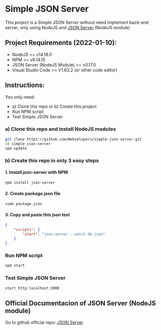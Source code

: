 # Simple JSON Server
This project is a Simple JSON Server without need implement back-end server, only using NodeJS and [JSON Server](https://github.com/typicode/json-server) (NodeJS module)

## Project Requirements (2022-01-10):
- NodeJS >= v14.18.0
- NPM >= v6.14.15
- JSON Server (NodeJS Module) >= v0.17.0
- Visual Studio Code >= V1.63.2 (or other code editor)

## Instructions:
You only need:
- a) Clone this repo or b) Create this project
- Run NPM script
- Test Simple JSON Server

### a) Clone this repo and install NodeJS modules
``` bash
git clone https://github.com/Webvelopers/simple-json-server.git
cd simple-json-server
npm update
```

### b) Create this repo in only 3 easy steps

#### 1. Install json-server with NPM
``` bash
npm install json-server
```

#### 2. Create package.json file
``` bash
code package.json
```

#### 3. Copy and paste this json text
``` json
{
    "scripts": {
        "start": "json-server --watch db.json"
    }
}
```

### Run NPM script
``` bash
npm start
```

### Test Simple JSON Server
``` bash
start http:localhost:3000
```

## Official Documentacion of JSON Server (NodeJS module)
Go to github official repo: [JSON Server](https://github.com/typicode/json-server)
